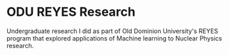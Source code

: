 # ODU REYES Research
Undergraduate research I did as part of Old Dominion University's REYES program that explored applications of Machine learning to Nuclear Physics research.
